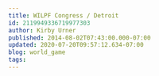 ```yaml
---
title: WILPF Congress / Detroit
id: 2119949336719977303
author: Kirby Urner
published: 2014-08-02T07:43:00.000-07:00
updated: 2020-07-20T09:57:12.634-07:00
blog: world_game
tags: 
---
```


